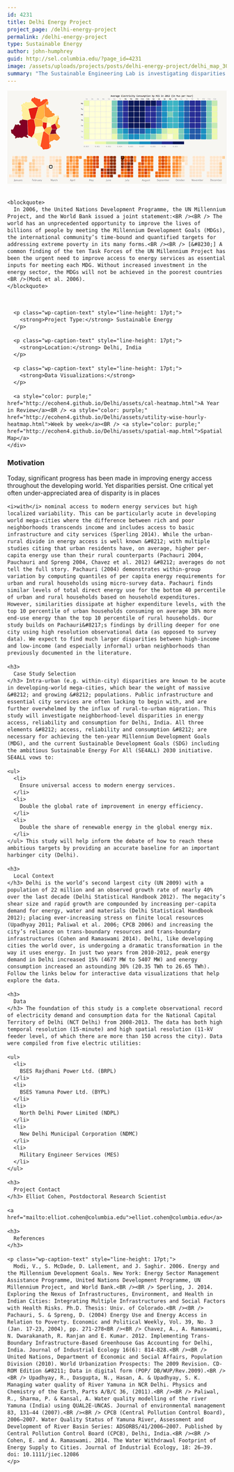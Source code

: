 ```yaml
---
id: 4231
title: Delhi Energy Project
project_page: /delhi-energy-project
permalink: /delhi-energy-project
type: Sustainable Energy
author: john-humphrey
guid: http://sel.columbia.edu/?page_id=4231
image: /assets/uploads/projects/posts/delhi-energy-project/delhi_map_300x329.png
summary: "The Sustainable Engineering Lab is investigating disparities in electricity access and consumption in the capital of India. High resolution electricity load data at the 11-kV feeder level was collected for 2010 – 2013 from all five electricity distributions companies serving Delhi — including three private utilities, the New Delhi Municipal Corporation (NDMC) and the Military Engineer Services (MES). Clusters of feeders comprising sub-grids were geo-coded and Voronoi polygons were created to approximate the area being serviced by each. These “grid areas” (dashed lines) have been overlaid on an administrative map of Delhi and its 9 districts. We are currently looking for population, income, and other socio-economic/demographic data at the district/sub-district level that can then be associated with the weekly electricity consumption data recorded for each grid."
---
```

<div class="row-fluid">
  <div class="col-sm-12">
    <img src="/assets/uploads/projects/posts/delhi-energy-project/Dehli_energy_header_939x400.png" alt="Delhi Electric Data Viz" />
  </div>
</div>

<div class="row-fluid">
  <div class="span9">
    &nbsp; 
    
    <blockquote>
      In 2006, the United Nations Development Programme, the UN Millennium Project, and the World Bank issued a joint statement:<BR /><BR /> The world has an unprecedented opportunity to improve the lives of billions of people by meeting the Millennium Development Goals (MDGs), the international community’s time-bound and quantified targets for addressing extreme poverty in its many forms.<BR /><BR /> [&#8230;] A common finding of the ten Task Forces of the UN Millennium Project has been the urgent need to improve access to energy services as essential inputs for meeting each MDG. Without increased investment in the energy sector, the MDGs will not be achieved in the poorest countries <BR />(Modi et al. 2006).
    </blockquote>
  </div>
  
  <div class="row-fluid">
    <div class="span3">
      <BR /> 
      
      <p class="wp-caption-text" style="line-height: 17pt;">
        <strong>Project Type:</strong> Sustainable Energy
      </p>
      
      <p class="wp-caption-text" style="line-height: 17pt;">
        <strong>Location:</strong> Delhi, India
      </p>
      
      <p class="wp-caption-text" style="line-height: 17pt;">
        <strong>Data Visualizations:</strong>
      </p>
      
      <a style="color: purple;" href="http://ecohen4.github.io/Delhi/assets/cal-heatmap.html">A Year in Review</a><BR /> <a style="color: purple;" href="http://ecohen4.github.io/Delhi/assets/utility-wise-hourly-heatmap.html">Week by week</a><BR /> <a style="color: purple;" href="http://ecohen4.github.io/Delhi/assets/spatial-map.html">Spatial Map</a>
    </div>
  </div>
</div>

<div class="row-fluid">
  <div class="span12">
    <h3>
      Motivation
    </h3> Today, significant progress has been made in improving energy access throughout the developing world. Yet disparities persist. One critical yet often under-appreciated area of disparity is in places 
    
    <i>with</i> nominal access to modern energy services but high localized variability. This can be particularly acute in developing world mega-cities where the difference between rich and poor neighborhoods transcends income and includes access to basic infrastructure and city services (Sperling 2014). While the urban-rural divide in energy access is well known &#8212; with multiple studies citing that urban residents have, on average, higher per-capita energy use than their rural counterparts (Pachauri 2004, Pauchauri and Spreng 2004, Chavez et al. 2012) &#8212; averages do not tell the full story. Pachauri (2004) demonstrates within-group variation by computing quantiles of per capita energy requirements for urban and rural households using micro-survey data. Pachauri finds similar levels of total direct energy use for the bottom 40 percentile of urban and rural households based on household expenditures. However, similarities dissipate at higher expenditure levels, with the top 10 percentile of urban households consuming on average 38% more end-use energy than the top 10 percentile of rural households. Our study builds on Pachauri&#8217;s findings by drilling deeper for one city using high resolution observational data (as opposed to survey data). We expect to find much larger disparities between high-income and low-income (and especially informal) urban neighborhoods than previously documented in the literature. 
    
    <h3>
      Case Study Selection
    </h3> Intra-urban (e.g. within-city) disparities are known to be acute in developing-world mega-cities, which bear the weight of massive &#8212; and growing &#8212; populations. Public infrastructure and essential city services are often lacking to begin with, and are further overwhelmed by the influx of rural-to-urban migration. This study will investigate neighborhood-level disparities in energy access, reliability and consumption for Delhi, India. All three elements &#8212; access, reliability and consumption &#8212; are necessary for achieving the ten-year Millennium Development Goals (MDG), and the current Sustainable Development Goals (SDG) including the ambitious Sustainable Energy For All (SE4ALL) 2030 initiative. SE4ALL vows to: 
    
    <ul>
      <li>
        Ensure universal access to modern energy services.
      </li>
      <li>
        Double the global rate of improvement in energy efficiency.
      </li>
      <li>
        Double the share of renewable energy in the global energy mix.
      </li>
    </ul> This study will help inform the debate of how to reach these ambitious targets by providing an accurate baseline for an important harbinger city (Delhi). 
    
    <h3>
      Local Context
    </h3> Delhi is the world’s second largest city (UN 2009) with a population of 22 million and an observed growth rate of nearly 40% over the last decade (Delhi Statistical Handbook 2012). The megacity’s shear size and rapid growth are compounded by increasing per-capita demand for energy, water and materials (Delhi Statistical Handbook 2012); placing ever-increasing stress on finite local resources (Upadhyay 2011; Paliwal et al. 2006; CPCB 2006) and increasing the city’s reliance on trans-boundary resources and trans-boundary infrastructures (Cohen and Ramaswami 2014). Delhi, like developing cities the world over, is undergoing a dramatic transformation in the way it uses energy. In just two years from 2010-2012, peak energy demand in Delhi increased 15% (4677 MW to 5407 MW) and energy consumption increased an astounding 30% (20.35 TWh to 26.65 TWh). Follow the links below for interactive data visualizations that help explore the data. 
    
    <h3>
      Data
    </h3> The foundation of this study is a complete observational record of electricity demand and consumption data for the National Capital Territory of Delhi (NCT Delhi) from 2008-2013. The data has both high temporal resolution (15-minute) and high spatial resolution (11-kV feeder level, of which there are more than 150 across the city). Data were compiled from five electric utilities: 
    
    <ul>
      <li>
        BSES Rajdhani Power Ltd. (BRPL)
      </li>
      <li>
        BSES Yamuna Power Ltd. (BYPL)
      </li>
      <li>
        North Delhi Power Limited (NDPL)
      </li>
      <li>
        New Delhi Municipal Corporation (NDMC)
      </li>
      <li>
        Military Engineer Services (MES)
      </li>
    </ul>
    
    <h3>
      Project Contact
    </h3> Elliot Cohen, Postdoctoral Research Scientist 
    
    <a href="mailto:elliot.cohen@columbia.edu">elliot.cohen@columbia.edu</a> 
    
    <h3>
      References
    </h3>
    
    <p class="wp-caption-text" style="line-height: 17pt;">
      Modi, V., S. McDade, D. Lallement, and J. Saghir. 2006. Energy and the Millennium Development Goals. New York: Energy Sector Management Assistance Programme, United Nations Development Programme, UN Millennium Project, and World Bank.<BR /><BR /> Sperling, J. 2014. Exploring the Nexus of Infrastructures, Environment, and Health in Indian Cities: Integrating Multiple Infrastructures and Social Factors with Health Risks. Ph.D. Thesis: Univ. of Colorado.<BR /><BR /> Pachauri, S. & Spreng, D. (2004) Energy Use and Energy Access in Relation to Poverty. Economic and Political Weekly, Vol. 39, No. 3 (Jan. 17-23, 2004), pp. 271-278<BR /><BR /> Chavez, A., A. Ramaswami, N. Dwarakanath, R. Ranjan and E. Kumar. 2012. Implementing Trans-Boundary Infrastructure-Based Greenhouse Gas Accounting for Delhi, India. Journal of Industrial Ecology 16(6): 814-828.<BR /><BR /> United Nations, Department of Economic and Social Affairs, Population Division (2010). World Urbanization Prospects: The 2009 Revision. CD-ROM Edition &#8211; Data in digital form (POP/ DB/WUP/Rev.2009).<BR /><BR /> Upadhyay, R., Dasgupta, N., Hasan, A. & Upadhyay, S. K. Managing water quality of River Yamuna in NCR Delhi. Physics and Chemistry of the Earth, Parts A/B/C 36, (2011).<BR /><BR /> Paliwal, R., Sharma, P. & Kansal, A. Water quality modelling of the river Yamuna (India) using QUAL2E-UNCAS. Journal of environmental management 83, 131–44 (2007).<BR /><BR /> CPCB (Central Pollution Control Board), 2006–2007. Water Quality Status of Yamuna River, Assessment and Development of River Basin Series: ADSORBS/41/2006–2007. Published by Central Pollution Control Board (CPCB), Delhi, India.<BR /><BR /> Cohen, E. and A. Ramaswami. 2014. The Water Withdrawal Footprint of Energy Supply to Cities. Journal of Industrial Ecology, 18: 26–39. doi: 10.1111/jiec.12086
    </p>
  </div>
</div>
